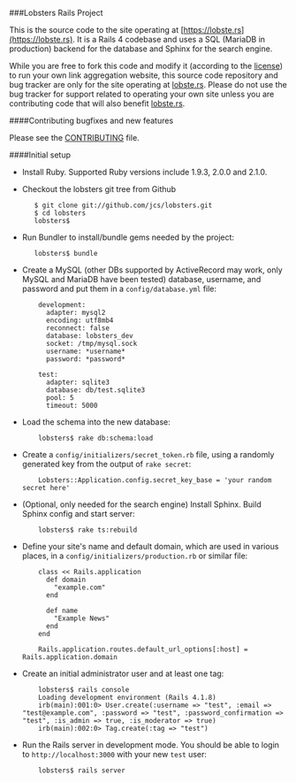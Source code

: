 ###Lobsters Rails Project

This is the source code to the site operating at
[https://lobste.rs](https://lobste.rs).  It is a Rails 4 codebase and uses a
SQL (MariaDB in production) backend for the database and Sphinx for the search
engine.

While you are free to fork this code and modify it (according to the [license](https://github.com/jcs/lobsters/blob/master/LICENSE))
to run your own link aggregation website, this source code repository and bug
tracker are only for the site operating at [lobste.rs](https://lobste.rs/).
Please do not use the bug tracker for support related to operating your own
site unless you are contributing code that will also benefit [lobste.rs](https://lobste.rs/).

####Contributing bugfixes and new features

Please see the [CONTRIBUTING](https://github.com/jcs/lobsters/blob/master/CONTRIBUTING.md)
file.

####Initial setup

* Install Ruby. Supported Ruby versions include 1.9.3, 2.0.0 and 2.1.0.

* Checkout the lobsters git tree from Github

         $ git clone git://github.com/jcs/lobsters.git
         $ cd lobsters
         lobsters$ 

* Run Bundler to install/bundle gems needed by the project:

         lobsters$ bundle

* Create a MySQL (other DBs supported by ActiveRecord may work, only MySQL and
MariaDB have been tested) database, username, and password and put them in a
`config/database.yml` file:

          development:
            adapter: mysql2
            encoding: utf8mb4
            reconnect: false
            database: lobsters_dev
            socket: /tmp/mysql.sock
            username: *username*
            password: *password*
            
          test:
            adapter: sqlite3
            database: db/test.sqlite3
            pool: 5
            timeout: 5000

* Load the schema into the new database:

          lobsters$ rake db:schema:load

* Create a `config/initializers/secret_token.rb` file, using a randomly
generated key from the output of `rake secret`:

          Lobsters::Application.config.secret_key_base = 'your random secret here'

* (Optional, only needed for the search engine) Install Sphinx.  Build Sphinx
config and start server:

          lobsters$ rake ts:rebuild

* Define your site's name and default domain, which are used in various places,
in a `config/initializers/production.rb` or similar file:

          class << Rails.application
            def domain
              "example.com"
            end
          
            def name
              "Example News"
            end
          end
          
          Rails.application.routes.default_url_options[:host] = Rails.application.domain

* Create an initial administrator user and at least one tag:

          lobsters$ rails console
          Loading development environment (Rails 4.1.8)
          irb(main):001:0> User.create(:username => "test", :email => "test@example.com", :password => "test", :password_confirmation => "test", :is_admin => true, :is_moderator => true)
          irb(main):002:0> Tag.create(:tag => "test")

* Run the Rails server in development mode.  You should be able to login to
`http://localhost:3000` with your new `test` user:

          lobsters$ rails server





































































































